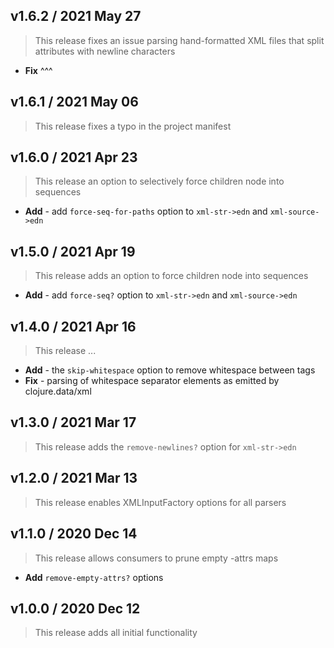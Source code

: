 ## v1.6.2 / 2021 May 27

> This release fixes an issue parsing hand-formatted XML files that split attributes with newline characters

* **Fix** ^^^

## v1.6.1 / 2021 May 06

> This release fixes a typo in the project manifest

## v1.6.0 / 2021 Apr 23

> This release an option to selectively force children node into sequences

* **Add** - add `force-seq-for-paths` option to `xml-str->edn` and `xml-source->edn`

## v1.5.0 / 2021 Apr 19

> This release adds an option to force children node into sequences

* **Add** - add `force-seq?` option to `xml-str->edn` and `xml-source->edn`

## v1.4.0 / 2021 Apr 16

> This release ...

* **Add** - the `skip-whitespace` option to remove whitespace between tags
* **Fix** - parsing of whitespace separator elements as emitted by clojure.data/xml

## v1.3.0 / 2021 Mar 17

> This release adds the `remove-newlines?` option for `xml-str->edn`

## v1.2.0 / 2021 Mar 13

> This release enables XMLInputFactory options for all parsers

## v1.1.0 / 2020 Dec 14

> This release allows consumers to prune empty -attrs maps

* **Add** `remove-empty-attrs?` options

## v1.0.0 / 2020 Dec 12

> This release adds all initial functionality
